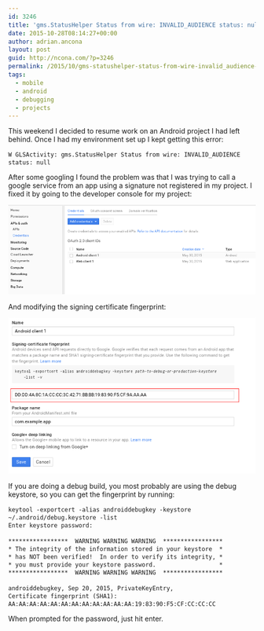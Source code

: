 ```yaml
---
id: 3246
title: 'gms.StatusHelper Status from wire: INVALID_AUDIENCE status: null'
date: 2015-10-28T08:14:27+00:00
author: adrian.ancona
layout: post
guid: http://ncona.com/?p=3246
permalink: /2015/10/gms-statushelper-status-from-wire-invalid_audience-status-null/
tags:
  - mobile
  - android
  - debugging
  - projects
---
```

This weekend I decided to resume work on an Android project I had left behind. Once I had my environment set up I kept getting this error:

```
W GLSActivity: gms.StatusHelper Status from wire: INVALID_AUDIENCE status: null
```

After some googling I found the problem was that I was trying to call a google service from an app using a signature not registered in my project. I fixed it by going to the developer console for my project:

<!--more-->

[<img src="/images/posts/google-dev-console.png" alt="google-dev-console" />](/images/posts/google-dev-console.png)

And modifying the signing certificate fingerprint:

[<img src="/images/posts/sing-certificate.png" alt="sing-certificate" />](/images/posts/sing-certificate.png)

If you are doing a debug build, you most probably are using the debug keystore, so you can get the fingerprint by running:

```
keytool -exportcert -alias androiddebugkey -keystore ~/.android/debug.keystore -list
Enter keystore password:

*****************  WARNING WARNING WARNING  *****************
* The integrity of the information stored in your keystore  *
* has NOT been verified!  In order to verify its integrity, *
* you must provide your keystore password.                  *
*****************  WARNING WARNING WARNING  *****************

androiddebugkey, Sep 20, 2015, PrivateKeyEntry,
Certificate fingerprint (SHA1): AA:AA:AA:AA:AA:AA:AA:AA:AA:AA:AA:AA:19:83:90:F5:CF:CC:CC:CC
```

When prompted for the password, just hit enter.
